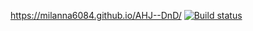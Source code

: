 https://milanna6084.github.io/AHJ--DnD/
[![Build status](https://ci.appveyor.com/api/projects/status/q5h1y2fvsx37p9m7?svg=true)](https://ci.appveyor.com/project/milanna6084/ahj-dnd)
